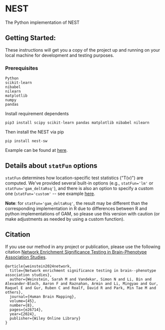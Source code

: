 # NEST
 The Python implementation of NEST 

## Getting Started:
These instructions will get you a copy of the project up and running on your local machine for development and testing purposes.
### Prerequisites
```
Python
scikit-learn
nibabel
nilearn
matplotlib
numpy
pandas
```
Install requirement dependents
```
pip3 install scipy scikit-learn pandas matplotlib nibabel nilearn
```
Then install the NEST via pip

```
pip install nest-sw
```

Example can be found at [here](https://github.com/smweinst/NEST/blob/main/Python/example.ipynb).

## Details about `statFun` options
`statFun` determines how location-specific test statistics ("T(v)") are computed. We've provided several built-in options (e.g., `statFun='lm'` or `statFun='gam_deltaRsq'`), and there is also an option to specify a custom one (`statFun='custom'` -- see example [here](https://github.com/smweinst/NEST/blob/main/Python/example.ipynb).

**Note**: for `statFun='gam_deltaRsq'`, the result may be different than the corresponding implementation in R due to differences between R and python implementations of GAM, so please use this version with caution (or make adjustments as needed by using a custom function).

## Citation
If you use our method in any project or publication, please use the following citation [Network Enrichment Significance Testing in Brain-Phenotype Association Studies](https://onlinelibrary.wiley.com/doi/full/10.1002/hbm.26714).

```
@article{weinstein2024network,
  title={Network enrichment significance testing in brain--phenotype association studies},
  author={Weinstein, Sarah M and Vandekar, Simon N and Li, Bin and Alexander-Bloch, Aaron F and Raznahan, Armin and Li, Mingyao and Gur, Raquel E and Gur, Ruben C and Roalf, David R and Park, Min Tae M and others},
  journal={Human Brain Mapping},
  volume={45},
  number={8},
  pages={e26714},
  year={2024},
  publisher={Wiley Online Library}
}
```
